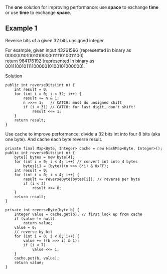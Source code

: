 The **one** solution for improving performance: use **space** to exchange **time** or use **time** to exchange **space**.

## Example 1
Reverse bits of a given 32 bits unsigned integer.

For example, given input 43261596 (represented in binary as 00000010100101000001111010011100)
<br/>
return 964176192 (represented in binary as 00111001011110000010100101000000).

Solution
```
public int reverseBits(int n) {
    int result = 0;
    for (int i = 0; i < 32; i++) {
        result += n & 1;
        n >>>= 1;   // CATCH: must do unsigned shift
        if (i < 31) // CATCH: for last digit, don't shift!
            result <<= 1;
    }
    return result;
}
```

Use cache to improve performance: divide a 32 bits int into four 8 bits (aka one byte). And cache each byte reverse result.
```
private final Map<Byte, Integer> cache = new HashMap<Byte, Integer>();
public int reverseBits(int n) {
    byte[] bytes = new byte[4];
    for (int i = 0; i < 4; i++) // convert int into 4 bytes
        bytes[i] = (byte)((n >>> 8*i) & 0xFF);
    int result = 0;
    for (int i = 0; i < 4; i++) {
        result += reverseByte(bytes[i]); // reverse per byte
        if (i < 3)
            result <<= 8;
    }
    return result;
}

private int reverseByte(byte b) {
    Integer value = cache.get(b); // first look up from cache
    if (value != null)
        return value;
    value = 0;
    // reverse by bit
    for (int i = 0; i < 8; i++) {
        value += ((b >>> i) & 1);
        if (i < 7)
            value <<= 1;
    }
    cache.put(b, value);
    return value;
}
```

